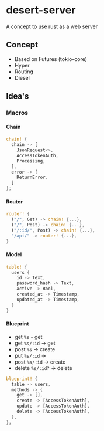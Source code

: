 # desert-server
A concept to use rust as a web server

## Concept

* Based on Futures (tokio-core)
* Hyper
* Routing
* Diesel


## Idea's

### Macros

#### Chain

```rust
chain! {
  chain -> [
    JsonRequest<>,
    AccessTokenAuth,
    Processing,
  ],
  error -> [
    ReturnError,
  ]  
};
```

#### Router

```rust
router! {
  ("/", Get) -> chain! {...},
  ("/", Post) -> chain! {...},
  ("/:id/", Post) -> chain! {...},
  "/api/" -> router! {...},
}
```

#### Model

```rust
table! {
  users {
    id -> Text,
    password_hash -> Text,
    active -> Bool,
    created_at -> Timestamp,
    updated_at -> Timestamp,
  }
}
```

#### Blueprint

* get `%s` - get
* get `%s/:id` -> get
* post `%s` -> create
* put `%s/:id` ->
* post `%s/:id` -> create
* delete `%s/:id?` -> delete


```rust
blueprint! {
  table -> users,
  methods -> {
    get -> [],
    create -> [AccessTokenAuth],
    update -> [AccessTokenAuth],
    delete -> [AccessTokenAuth],
  },
};
```

